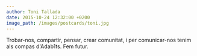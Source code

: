 ```yaml
---
author: Toni Tallada
date: 2015-10-24 12:32:00 +0200
image_path: /images/postcards/toni.jpg
---
```

Trobar-nos, compartir, pensar, crear comunitat, i per comunicar-nos tenim als compas d'Adab1ts. Fem futur.
